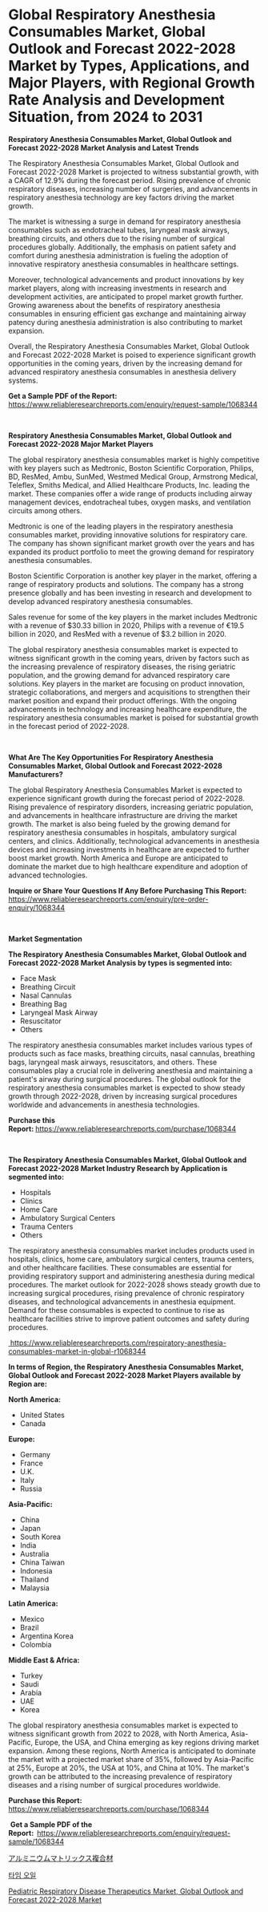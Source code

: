 <p><h1>Global Respiratory Anesthesia Consumables Market, Global Outlook and Forecast 2022-2028 Market by Types, Applications, and Major Players, with Regional Growth Rate Analysis and Development Situation, from 2024 to 2031</h1></p><p><strong>Respiratory Anesthesia Consumables Market, Global Outlook and Forecast 2022-2028 Market Analysis and Latest Trends</strong></p>
<p><p>The Respiratory Anesthesia Consumables Market, Global Outlook and Forecast 2022-2028 Market is projected to witness substantial growth, with a CAGR of 12.9% during the forecast period. Rising prevalence of chronic respiratory diseases, increasing number of surgeries, and advancements in respiratory anesthesia technology are key factors driving the market growth.</p><p>The market is witnessing a surge in demand for respiratory anesthesia consumables such as endotracheal tubes, laryngeal mask airways, breathing circuits, and others due to the rising number of surgical procedures globally. Additionally, the emphasis on patient safety and comfort during anesthesia administration is fueling the adoption of innovative respiratory anesthesia consumables in healthcare settings.</p><p>Moreover, technological advancements and product innovations by key market players, along with increasing investments in research and development activities, are anticipated to propel market growth further. Growing awareness about the benefits of respiratory anesthesia consumables in ensuring efficient gas exchange and maintaining airway patency during anesthesia administration is also contributing to market expansion.</p><p>Overall, the Respiratory Anesthesia Consumables Market, Global Outlook and Forecast 2022-2028 Market is poised to experience significant growth opportunities in the coming years, driven by the increasing demand for advanced respiratory anesthesia consumables in anesthesia delivery systems.</p></p>
<p><strong>Get a Sample PDF of the Report:&nbsp;</strong> <a href="https://www.reliableresearchreports.com/enquiry/request-sample/1068344">https://www.reliableresearchreports.com/enquiry/request-sample/1068344</a></p>
<p>&nbsp;</p>
<p><strong>Respiratory Anesthesia Consumables Market, Global Outlook and Forecast 2022-2028 Major Market Players</strong></p>
<p><p>The global respiratory anesthesia consumables market is highly competitive with key players such as Medtronic, Boston Scientific Corporation, Philips, BD, ResMed, Ambu, SunMed, Westmed Medical Group, Armstrong Medical, Teleflex, Smiths Medical, and Allied Healthcare Products, Inc. leading the market. These companies offer a wide range of products including airway management devices, endotracheal tubes, oxygen masks, and ventilation circuits among others.</p><p>Medtronic is one of the leading players in the respiratory anesthesia consumables market, providing innovative solutions for respiratory care. The company has shown significant market growth over the years and has expanded its product portfolio to meet the growing demand for respiratory anesthesia consumables.</p><p>Boston Scientific Corporation is another key player in the market, offering a range of respiratory products and solutions. The company has a strong presence globally and has been investing in research and development to develop advanced respiratory anesthesia consumables.</p><p>Sales revenue for some of the key players in the market includes Medtronic with a revenue of $30.33 billion in 2020, Philips with a revenue of €19.5 billion in 2020, and ResMed with a revenue of $3.2 billion in 2020.</p><p>The global respiratory anesthesia consumables market is expected to witness significant growth in the coming years, driven by factors such as the increasing prevalence of respiratory diseases, the rising geriatric population, and the growing demand for advanced respiratory care solutions. Key players in the market are focusing on product innovation, strategic collaborations, and mergers and acquisitions to strengthen their market position and expand their product offerings. With the ongoing advancements in technology and increasing healthcare expenditure, the respiratory anesthesia consumables market is poised for substantial growth in the forecast period of 2022-2028.</p></p>
<p>&nbsp;</p>
<p><strong>What Are The Key Opportunities For Respiratory Anesthesia Consumables Market, Global Outlook and Forecast 2022-2028 Manufacturers?</strong></p>
<p><p>The global Respiratory Anesthesia Consumables Market is expected to experience significant growth during the forecast period of 2022-2028. Rising prevalence of respiratory disorders, increasing geriatric population, and advancements in healthcare infrastructure are driving the market growth. The market is also being fueled by the growing demand for respiratory anesthesia consumables in hospitals, ambulatory surgical centers, and clinics. Additionally, technological advancements in anesthesia devices and increasing investments in healthcare are expected to further boost market growth. North America and Europe are anticipated to dominate the market due to high healthcare expenditure and adoption of advanced technologies.</p></p>
<p><strong>Inquire or Share Your Questions If Any Before Purchasing This Report:</strong> <a href="https://www.reliableresearchreports.com/enquiry/pre-order-enquiry/1068344">https://www.reliableresearchreports.com/enquiry/pre-order-enquiry/1068344</a></p>
<p>&nbsp;</p>
<p><strong>Market Segmentation</strong></p>
<p><strong>The Respiratory Anesthesia Consumables Market, Global Outlook and Forecast 2022-2028 Market Analysis by types is segmented into:</strong></p>
<p><ul><li>Face Mask</li><li>Breathing Circuit</li><li>Nasal Cannulas</li><li>Breathing Bag</li><li>Laryngeal Mask Airway</li><li>Resuscitator</li><li>Others</li></ul></p>
<p><p>The respiratory anesthesia consumables market includes various types of products such as face masks, breathing circuits, nasal cannulas, breathing bags, laryngeal mask airways, resuscitators, and others. These consumables play a crucial role in delivering anesthesia and maintaining a patient's airway during surgical procedures. The global outlook for the respiratory anesthesia consumables market is expected to show steady growth through 2022-2028, driven by increasing surgical procedures worldwide and advancements in anesthesia technologies.</p></p>
<p><strong>Purchase this Report:&nbsp;</strong><a href="https://www.reliableresearchreports.com/purchase/1068344">https://www.reliableresearchreports.com/purchase/1068344</a></p>
<p>&nbsp;</p>
<p><strong>The Respiratory Anesthesia Consumables Market, Global Outlook and Forecast 2022-2028 Market Industry Research by Application is segmented into:</strong></p>
<p><ul><li>Hospitals</li><li>Clinics</li><li>Home Care</li><li>Ambulatory Surgical Centers</li><li>Trauma Centers</li><li>Others</li></ul></p>
<p><p>The respiratory anesthesia consumables market includes products used in hospitals, clinics, home care, ambulatory surgical centers, trauma centers, and other healthcare facilities. These consumables are essential for providing respiratory support and administering anesthesia during medical procedures. The market outlook for 2022-2028 shows steady growth due to increasing surgical procedures, rising prevalence of chronic respiratory diseases, and technological advancements in anesthesia equipment. Demand for these consumables is expected to continue to rise as healthcare facilities strive to improve patient outcomes and safety during procedures.</p></p>
<p><a href="https://www.reliableresearchreports.com/respiratory-anesthesia-consumables-market-in-global-r1068344">&nbsp;https://www.reliableresearchreports.com/respiratory-anesthesia-consumables-market-in-global-r1068344</a></p>
<p><strong>In terms of Region, the Respiratory Anesthesia Consumables Market, Global Outlook and Forecast 2022-2028 Market Players available by Region are:</strong></p>
<p>
    <p> <strong> North America: </strong>
        <ul>
            <li>United States</li>
            <li>Canada</li>
        </ul>
        </p> 
    <p> <strong> Europe: </strong>
        <ul>
            <li>Germany</li>
            <li>France</li>
            <li>U.K.</li>
            <li>Italy</li>
            <li>Russia</li>
        </ul>
        </p> 
    <p> <strong> Asia-Pacific: </strong>
        <ul>
            <li>China</li>
            <li>Japan</li>
            <li>South Korea</li>
            <li>India</li>
            <li>Australia</li>
            <li>China Taiwan</li>
            <li>Indonesia</li>
            <li>Thailand</li>
            <li>Malaysia</li>
        </ul>
        </p> 
    <p> <strong> Latin America: </strong>
        <ul>
            <li>Mexico</li>
            <li>Brazil</li>
            <li>Argentina Korea</li>
            <li>Colombia</li>
        </ul>
        </p> 
    <p> <strong> Middle East & Africa: </strong>
        <ul>
            <li>Turkey</li>
            <li>Saudi</li>
            <li>Arabia</li>
            <li>UAE</li>
            <li>Korea</li>
        </ul>
    </p>
    </p>
<p><p>The global respiratory anesthesia consumables market is expected to witness significant growth from 2022 to 2028, with North America, Asia-Pacific, Europe, the USA, and China emerging as key regions driving market expansion. Among these regions, North America is anticipated to dominate the market with a projected market share of 35%, followed by Asia-Pacific at 25%, Europe at 20%, the USA at 10%, and China at 10%. The market's growth can be attributed to the increasing prevalence of respiratory diseases and a rising number of surgical procedures worldwide.</p></p>
<p><strong>Purchase this Report: </strong><a href="https://www.reliableresearchreports.com/purchase/1068344">https://www.reliableresearchreports.com/purchase/1068344</a></p>
<p>&nbsp;<strong>Get a Sample PDF of the Report:&nbsp;&nbsp;</strong><a href="https://www.reliableresearchreports.com/enquiry/request-sample/1068344">https://www.reliableresearchreports.com/enquiry/request-sample/1068344</a></p>
<p><strong></strong></p>
<p><p><a href="https://medium.com/@reyeshowell66/%E3%82%A2%E3%83%AB%E3%83%9F%E3%83%8B%E3%82%A6%E3%83%A0%E3%83%9E%E3%83%88%E3%83%AA%E3%83%83%E3%82%AF%E3%82%B9%E8%A4%87%E5%90%88%E6%9D%90%E5%B8%82%E5%A0%B4%E3%81%AE%E3%82%B7%E3%82%A7%E3%82%A2%E3%81%AE%E9%80%B2%E5%8C%96%E3%81%A8%E5%B8%82%E5%A0%B4%E6%88%90%E9%95%B7%E5%82%BE%E5%90%91-2024%E5%B9%B4%E3%81%8B%E3%82%892031%E5%B9%B4%E3%81%BE%E3%81%A7-02a56da50cb3">アルミニウムマトリックス複合材</a></p><p><a href="https://github.com/oajzkywllm460/Market-Research-Report-List-2/blob/main/980083578921.md">타임 오일</a></p><p><a href="https://github.com/CliffMedina6/Market-Research-Report-List-4/blob/main/pediatric-respiratory-disease-therapeutics-market-global-outlook-and-forecast-2022-2028-market.md">Pediatric Respiratory Disease Therapeutics Market, Global Outlook and Forecast 2022-2028 Market</a></p></p>